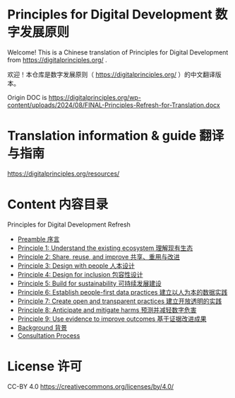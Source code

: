 # Principles for Digital Development 数字发展原则

Welcome! This is a Chinese translation of Principles for Digital Development from <https://digitalprinciples.org/> .

欢迎！本仓库是数字发展原则（ https://digitalprinciples.org/ ）的中文翻译版本。

Origin DOC is https://digitalprinciples.org/wp-content/uploads/2024/08/FINAL-Principles-Refresh-for-Translation.docx 


# Translation information & guide 翻译与指南 

https://digitalprinciples.org/resources/


# Content 内容目录

Principles for Digital Development Refresh 
- [Preamble 序言](0-preamble.md)
- [Principle 1: Understand the existing ecosystem 理解现有生态](1-Understand-the-existing-ecosystem.md)
- [Principle 2: Share, reuse, and improve 共享、重用与改进](2-share-reuse-and-improve.md)
- [Principle 3: Design with people 人本设计](3-design-with-people.md)
- [Principle 4: Design for inclusion 包容性设计](4-design-for-inclusion.md)
- [Principle 5: Build for sustainability 可持续发展建设](5-build-for-sustainability.md)
- [Principle 6: Establish people-first data practices 建立以人为本的数据实践](6-establish-people-first-data-practices.md)
- [Principle 7: Create open and transparent practices 建立开放透明的实践](7-create-open-and-transparent-practices.md)
- [Principle 8: Anticipate and mitigate harms 预测并减轻数字危害 ](8-anticipate-and-mitigate-harms.md)
- [Principle 9: Use evidence to improve outcomes 基于证据改进成果 ](9-use-evidence-to-improve-outcomes.md)
- [Background 背景](background.md)
- [Consultation Process ](process.md)


# License 许可 

CC-BY 4.0 https://creativecommons.org/licenses/by/4.0/
